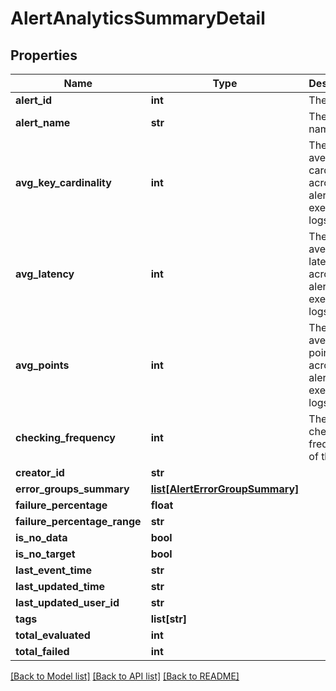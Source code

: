 # AlertAnalyticsSummaryDetail

## Properties
Name | Type | Description | Notes
------------ | ------------- | ------------- | -------------
**alert_id** | **int** | The alert id | [optional] 
**alert_name** | **str** | The alert name | [optional] 
**avg_key_cardinality** | **int** | The average cardinality across all alert execution logs. | [optional] 
**avg_latency** | **int** | The average latency across all alert execution logs. | [optional] 
**avg_points** | **int** | The average points across all alert execution logs. | [optional] 
**checking_frequency** | **int** | The checking frequency of the alert. | [optional] 
**creator_id** | **str** |  | [optional] 
**error_groups_summary** | [**list[AlertErrorGroupSummary]**](AlertErrorGroupSummary.md) |  | [optional] 
**failure_percentage** | **float** |  | [optional] 
**failure_percentage_range** | **str** |  | [optional] 
**is_no_data** | **bool** |  | [optional] 
**is_no_target** | **bool** |  | [optional] 
**last_event_time** | **str** |  | [optional] 
**last_updated_time** | **str** |  | [optional] 
**last_updated_user_id** | **str** |  | [optional] 
**tags** | **list[str]** |  | [optional] 
**total_evaluated** | **int** |  | [optional] 
**total_failed** | **int** |  | [optional] 

[[Back to Model list]](../README.md#documentation-for-models) [[Back to API list]](../README.md#documentation-for-api-endpoints) [[Back to README]](../README.md)


